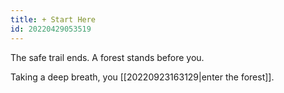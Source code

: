 ```yaml
---
title: + Start Here
id: 20220429053519
---
```

The safe trail ends. A forest stands before you. 

Taking a deep breath, you [[20220923163129|enter the forest]].

